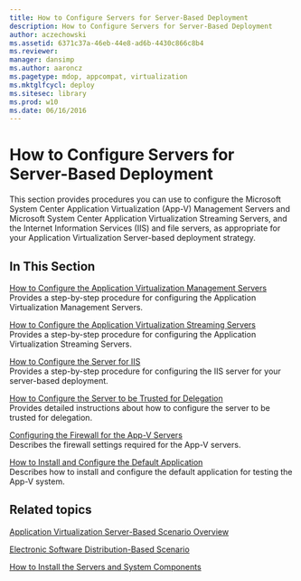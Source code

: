```yaml
---
title: How to Configure Servers for Server-Based Deployment
description: How to Configure Servers for Server-Based Deployment
author: aczechowski
ms.assetid: 6371c37a-46eb-44e8-ad6b-4430c866c8b4
ms.reviewer: 
manager: dansimp
ms.author: aaroncz
ms.pagetype: mdop, appcompat, virtualization
ms.mktglfcycl: deploy
ms.sitesec: library
ms.prod: w10
ms.date: 06/16/2016
---
```



# How to Configure Servers for Server-Based Deployment


This section provides procedures you can use to configure the Microsoft System Center Application Virtualization (App-V) Management Servers and Microsoft System Center Application Virtualization Streaming Servers, and the Internet Information Services (IIS) and file servers, as appropriate for your Application Virtualization Server-based deployment strategy.

## In This Section


<a href="" id="how-to-configure-the-application-virtualization-management-servers"></a>[How to Configure the Application Virtualization Management Servers](how-to-configure-the-application-virtualization-management-servers.md)  
Provides a step-by-step procedure for configuring the Application Virtualization Management Servers.

<a href="" id="how-to-configure-the-application-virtualization-streaming-servers"></a>[How to Configure the Application Virtualization Streaming Servers](how-to-configure-the-application-virtualization-streaming-servers.md)  
Provides a step-by-step procedure for configuring the Application Virtualization Streaming Servers.

<a href="" id="how-to-configure-the-server-for-iis"></a>[How to Configure the Server for IIS](how-to-configure-the-server-for-iis.md)  
Provides a step-by-step procedure for configuring the IIS server for your server-based deployment.

<a href="" id="how-to-configure-the-server-to-be-trusted-for-delegation"></a>[How to Configure the Server to be Trusted for Delegation](how-to-configure-the-server-to-be-trusted-for-delegation.md)  
Provides detailed instructions about how to configure the server to be trusted for delegation.

<a href="" id="configuring-the-firewall-for-the-app-v-servers"></a>[Configuring the Firewall for the App-V Servers](configuring-the-firewall-for-the-app-v-servers.md)  
Describes the firewall settings required for the App-V servers.

<a href="" id="how-to-install-and-configure-the-default-application"></a>[How to Install and Configure the Default Application](how-to-install-and-configure-the-default-application.md)  
Describes how to install and configure the default application for testing the App-V system.

## Related topics


[Application Virtualization Server-Based Scenario Overview](application-virtualization-server-based-scenario-overview.md)

[Electronic Software Distribution-Based Scenario](electronic-software-distribution-based-scenario.md)

[How to Install the Servers and System Components](how-to-install-the-servers-and-system-components.md)

 

 





